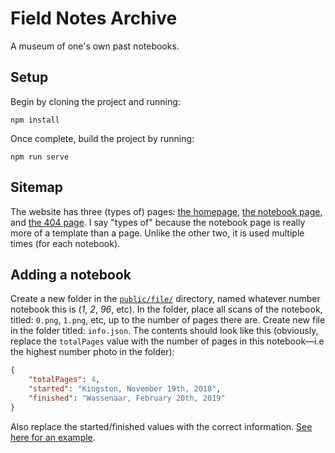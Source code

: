 # Field Notes Archive

A museum of one's own past notebooks.

## Setup

Begin by cloning the project and running:

```
npm install
```

Once complete, build the project by running:

```
npm run serve
```

## Sitemap

The website has three (types of) pages: [the homepage](/src/pages/Home.vue), [the notebook page](/src/pages/Notebook.vue), and [the 404 page](/src/pages/404.vue). I say "types of" because the notebook page is really more of a template than a page. Unlike the other two, it is used multiple times (for each notebook).

## Adding a notebook

Create a new folder in the [`public/file/`](/public/file/) directory, named whatever number notebook this is (_1_, _2_, _96_, etc). In the folder, place all scans of the notebook, titled: `0.png`, `1.png`, etc, up to the number of pages there are. Create new file in the folder titled: `info.json`. The contents should look like this (obviously, replace the `totalPages` value with the number of pages in this notebook—i.e the highest number photo in the folder):

```json
{
	"totalPages": 4,
	"started": "Kingston, November 19th, 2018",
	"finished": "Wassenaar, February 20th, 2019"
}
```

Also replace the started/finished values with the correct information. [See here for an example](/public/file/1/).